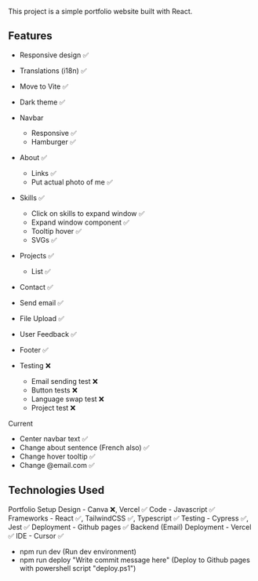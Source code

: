 This project is a simple portfolio website built with React.

## Features

- Responsive design ✅
- Translations (i18n) ✅
- Move to Vite ✅
- Dark theme ✅

- Navbar
  - Responsive ✅
  - Hamburger ✅
- About ✅
  - Links ✅
  - Put actual photo of me ✅
- Skills ✅
  - Click on skills to expand window ✅
  - Expand window component ✅
  - Tooltip hover ✅
  - SVGs ✅
- Projects ✅
  - List ✅
- Contact ✅
 - Send email ✅
 - File Upload ✅
 - User Feedback ✅
- Footer ✅
- Testing ❌
  - Email sending test ❌
  - Button tests ❌
  - Language swap test ❌
  - Project test ❌

Current
  - Center navbar text ✅
  - Change about sentence (French also) ✅
  - Change hover tooltip ✅
  - Change @email.com ✅

## Technologies Used

Portfolio Setup
Design - Canva ❌, Vercel ✅
Code - Javascript ✅
Frameworks - React ✅, TailwindCSS ✅, Typescript ✅
Testing - Cypress ✅, Jest ✅
Deployment - Github pages ✅ 
Backend (Email) Deployment - Vercel ✅
IDE - Cursor ✅

- npm run dev (Run dev environment)
- npm run deploy "Write commit message here" (Deploy to Github pages with powershell script "deploy.ps1")
